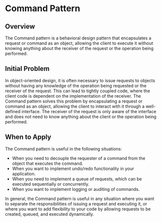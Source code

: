 # Command Pattern
## Overview
The Command pattern is a behavioral design pattern that encapsulates a request or command as an object, allowing the client to execute it without knowing anything about the receiver of the request or the operation being performed.

## Initial Problem
In object-oriented design, it is often necessary to issue requests to objects without having any knowledge of the operation being requested or the receiver of the request. This can lead to tightly coupled code, where the client code is dependent on the implementation of the receiver. The Command pattern solves this problem by encapsulating a request or command as an object, allowing the client to interact with it through a well-defined interface. The receiver of the request is only aware of the interface and does not need to know anything about the client or the operation being performed.

## When to Apply
The Command pattern is useful in the following situations:

* When you need to decouple the requester of a command from the object that executes the command.
* When you want to implement undo/redo functionality in your application.
* When you need to implement a queue of requests, which can be executed sequentially or concurrently.
* When you want to implement logging or auditing of commands.

In general, the Command pattern is useful in any situation where you want to separate the responsibilities of issuing a request and executing it, or where you want to add flexibility to your code by allowing requests to be created, queued, and executed dynamically.
